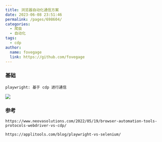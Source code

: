 ```yaml
---
title: 浏览器自动化通信方案
date: 2023-06-08 23:51:46
permalink: /pages/698604/
categories:
  - 爬虫
  - 自动化
tags:
  - cdp
author:
  name: fovegage
  link: https://github.com/fovegage
---
```


### 基础

```
playwright: 基于 cdp 进行通信
```

![](https://obsidian-foveagge.oss-cn-beijing.aliyuncs.com/blog/Y6a75V.png)

### 参考

```
https://www.neovasolutions.com/2022/05/19/browser-automation-tools-protocols-webdriver-vs-cdp/

https://applitools.com/blog/playwright-vs-selenium/

```